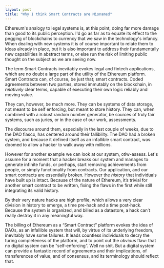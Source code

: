 ```yaml
---
layout: post
title: "Why I think Smart Contracts are Misnamed"
---
```

Ethereum's analogy to legal systems is, at this point, doing far more damage than good to its public perception. I'd go as far as to equate its effect to the pegging of blockchains to currency that we saw in the technology's infancy. When dealing with new systems it is of course important to relate them to ideas already in place, but it is also important to address their fundamentally new capabilities in abstract terms, or else run the risk of limiting public thought on the subject as we are seeing now.

The term Smart Contracts inevitably evokes legal and fintech applications, which are no doubt a large part of the utility of the Ethereum platform. Smart Contracts can, of course, be just that; smart contracts. Coded agreements between two parties, stored immutably on the blockchain, in _relatively_ clear terms, capable of executing their own logic reliably and moving value.

They can, however, be much more. They can be systems of data storage, not meant to be self enforcing, but meant to store history. They can, when combined with a robust random number generator, be sources of truly fair systems, such as juries, or in the case of our work, assessments.

The discourse around them, especially in the last couple of weeks, due to the DAO fiasco, has centered around their fallibility. The DAO had a broken system, and because it defined itself as an infallible smart contract, was doomed to allow a hacker to walk away with millions.

However for another example we can look at our system, otlw-assess. Let's assume for a moment that a hacker breaks our system and manages to generate infinite funds, or perhaps, start removing achievements from people, or simply functionality from contracts. Our application, and our smart contracts are essentially broken. However the _history_ that individuals have built up is intact. Because of the nature of Ethereum, it’s trivial for another smart contract to be written, fixing the flaws in the first while still integrating its valid history.

By their very nature hacks are high profile, which allows a very clear division in history to emerge, a time pre-hack and a time post-hack. Because the system is organized, and billed as a datastore, a hack can’t really destroy it in any meaningful way.

The billing of Ethereum as a “Smart Contract” platform evokes the idea of DAOs, as an infallible system that will, by virtue of its underlying freedom, inevitably have some failures. It leads countless individuals to decry the turing completeness of the platform, and to point out the _obvious_ flaw: that no digital system can be “self-enforcing”. Well no shit. But a digital system can provide a fantastic record of agreements and their implications, of transferences of value, and of consensus, and its terminology should reflect that.
